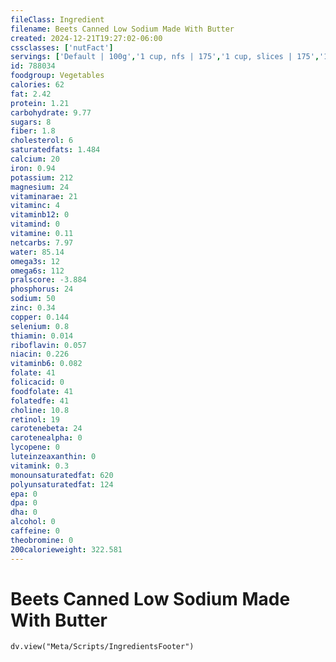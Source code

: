 ```yaml
---
fileClass: Ingredient
filename: Beets Canned Low Sodium Made With Butter
created: 2024-12-21T19:27:02-06:00
cssclasses: ['nutFact']
servings: ['Default | 100g','1 cup, nfs | 175','1 cup, slices | 175','1 cup, whole | 168','1 cup, diced | 175','1 slice | 9']
id: 788034
foodgroup: Vegetables
calories: 62
fat: 2.42
protein: 1.21
carbohydrate: 9.77
sugars: 8
fiber: 1.8
cholesterol: 6
saturatedfats: 1.484
calcium: 20
iron: 0.94
potassium: 212
magnesium: 24
vitaminarae: 21
vitaminc: 4
vitaminb12: 0
vitamind: 0
vitamine: 0.11
netcarbs: 7.97
water: 85.14
omega3s: 12
omega6s: 112
pralscore: -3.884
phosphorus: 24
sodium: 50
zinc: 0.34
copper: 0.144
selenium: 0.8
thiamin: 0.014
riboflavin: 0.057
niacin: 0.226
vitaminb6: 0.082
folate: 41
folicacid: 0
foodfolate: 41
folatedfe: 41
choline: 10.8
retinol: 19
carotenebeta: 24
carotenealpha: 0
lycopene: 0
luteinzeaxanthin: 0
vitamink: 0.3
monounsaturatedfat: 620
polyunsaturatedfat: 124
epa: 0
dpa: 0
dha: 0
alcohol: 0
caffeine: 0
theobromine: 0
200calorieweight: 322.581
---
```


# Beets Canned Low Sodium Made With Butter

```dataviewjs
dv.view("Meta/Scripts/IngredientsFooter")
```